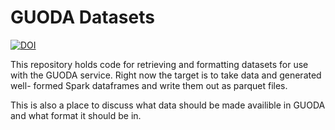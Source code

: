 # GUODA Datasets

[![DOI](https://zenodo.org/badge/DOI/10.5281/zenodo.1428949.svg)](https://doi.org/10.5281/zenodo.1428949)

This repository holds code for retrieving and formatting datasets for use with 
the GUODA service. Right now the target is to take data and generated well-
formed Spark dataframes and write them out as parquet files.

This is also a place to discuss what data should be made availible in GUODA and
what format it should be in.
